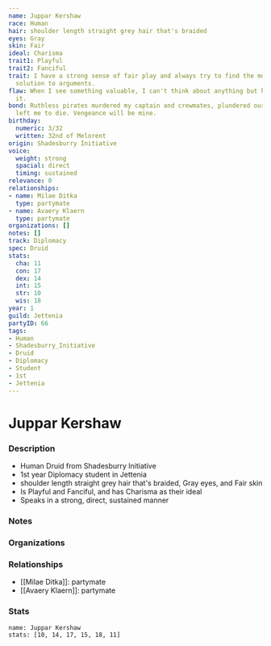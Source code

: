 ```yaml
---
name: Juppar Kershaw
race: Human
hair: shoulder length straight grey hair that's braided
eyes: Gray
skin: Fair
ideal: Charisma
trait1: Playful
trait2: Fanciful
trait: I have a strong sense of fair play and always try to find the most equitable
  solution to arguments.
flaw: When I see something valuable, I can't think about anything but how to steal
  it.
bond: Ruthless pirates murdered my captain and crewmates, plundered our ship, and
  left me to die. Vengeance will be mine.
birthday:
  numeric: 3/32
  written: 32nd of Melorent
origin: Shadesburry Initiative
voice:
  weight: strong
  spacial: direct
  timing: sustained
relevance: 0
relationships:
- name: Milae Ditka
  type: partymate
- name: Avaery Klaern
  type: partymate
organizations: []
notes: []
track: Diplomacy
spec: Druid
stats:
  cha: 11
  con: 17
  dex: 14
  int: 15
  str: 10
  wis: 18
year: 1
guild: Jettenia
partyID: 66
tags:
- Human
- Shadesburry_Initiative
- Druid
- Diplomacy
- Student
- 1st
- Jettenia
---
```

# Juppar Kershaw
### Description
- Human Druid from Shadesburry Initiative
- 1st year Diplomacy student in Jettenia
- shoulder length straight grey hair that's braided, Gray eyes, and Fair skin
- Is Playful and Fanciful, and has Charisma as their ideal
- Speaks in a strong, direct, sustained manner

### Notes

### Organizations

### Relationships
- [[Milae Ditka]]: partymate
- [[Avaery Klaern]]: partymate

### Stats
```statblock
name: Juppar Kershaw
stats: [10, 14, 17, 15, 18, 11]
```